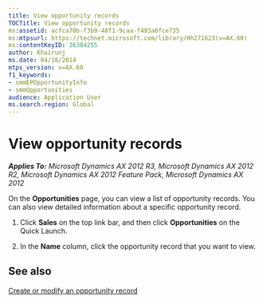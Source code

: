 ```yaml
---
title: View opportunity records
TOCTitle: View opportunity records
ms:assetid: acfca70b-f3b9-48f1-9caa-f493a0fce735
ms:mtpsurl: https://technet.microsoft.com/library/Hh271623(v=AX.60)
ms:contentKeyID: 36384255
author: Khairunj
ms.date: 04/18/2014
mtps_version: v=AX.60
f1_keywords:
- smmEPOpportunityInfo
- smmOpportunities
audience: Application User
ms.search.region: Global
---
```


# View opportunity records 


_**Applies To:** Microsoft Dynamics AX 2012 R3, Microsoft Dynamics AX 2012 R2, Microsoft Dynamics AX 2012 Feature Pack, Microsoft Dynamics AX 2012_

On the **Opportunities** page, you can view a list of opportunity records. You can also view detailed information about a specific opportunity record.

1.  Click **Sales** on the top link bar, and then click **Opportunities** on the Quick Launch.

2.  In the **Name** column, click the opportunity record that you want to view.

## See also

[Create or modify an opportunity record](create-or-modify-an-opportunity-record.md)

  


